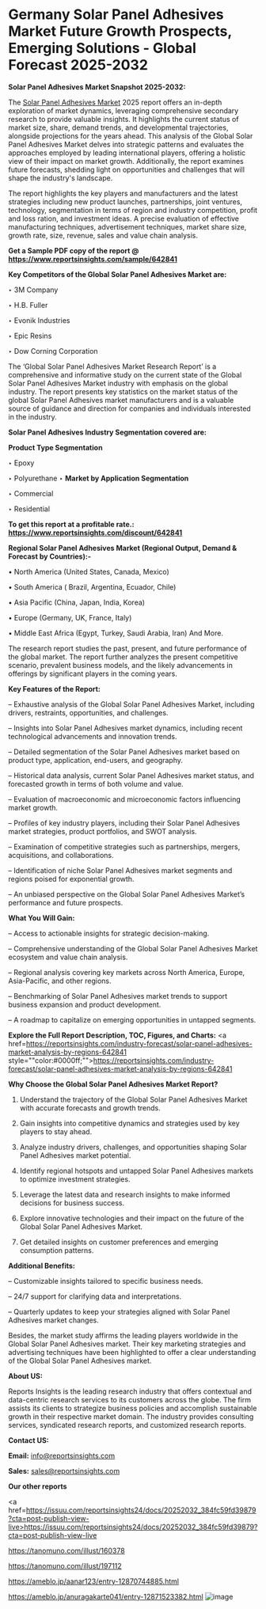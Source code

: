# Germany Solar Panel Adhesives Market Future Growth Prospects, Emerging Solutions - Global Forecast 2025-2032

<strong>Solar Panel Adhesives Market Snapshot 2025-2032:</strong>

The <a href=https://www.reportsinsights.com/sample/642841>Solar Panel Adhesives Market</a> 2025 report offers an in-depth exploration of market dynamics, leveraging comprehensive secondary research to provide valuable insights. It highlights the current status of market size, share, demand trends, and developmental trajectories, alongside projections for the years ahead. This analysis of the Global Solar Panel Adhesives Market delves into strategic patterns and evaluates the approaches employed by leading international players, offering a holistic view of their impact on market growth. Additionally, the report examines future forecasts, shedding light on opportunities and challenges that will shape the industry's landscape.

The report highlights the key players and manufacturers and the latest strategies including new product launches, partnerships, joint ventures, technology, segmentation in terms of region and industry competition, profit and loss ration, and investment ideas. A precise evaluation of effective manufacturing techniques, advertisement techniques, market share size, growth rate, size, revenue, sales and value chain analysis.

<strong>Get a Sample PDF copy of the report @ <a href=https://www.reportsinsights.com/sample/642841 style=color:#0000ff;>https://www.reportsinsights.com/sample/642841</a></strong>

<strong>Key Competitors of the Global Solar Panel Adhesives Market are:</strong>

‣ 3M Company

‣ H.B. Fuller

‣ Evonik Industries

‣ Epic Resins

‣ Dow Corning Corporation

The ‘Global Solar Panel Adhesives Market Research Report’ is a comprehensive and informative study on the current state of the Global Solar Panel Adhesives Market industry with emphasis on the global industry. The report presents key statistics on the market status of the global Solar Panel Adhesives market manufacturers and is a valuable source of guidance and direction for companies and individuals interested in the industry.

<strong>Solar Panel Adhesives Industry Segmentation covered are:</strong>

<strong>Product Type Segmentation</strong>

‣ Epoxy

‣ Polyurethane
‣ 
<strong>Market by Application Segmentation</strong>

‣ Commercial

‣ Residential

<strong>To get this report at a profitable rate.: <a href=https://www.reportsinsights.com/discount/642841 style=color:#0000ff;>https://www.reportsinsights.com/discount/642841</a></strong>

<strong>Regional Solar Panel Adhesives Market (Regional Output, Demand &amp; Forecast by Countries):-</strong>

• North America (United States, Canada, Mexico)

• South America ( Brazil, Argentina, Ecuador, Chile)

• Asia Pacific (China, Japan, India, Korea)

• Europe (Germany, UK, France, Italy)

• Middle East Africa (Egypt, Turkey, Saudi Arabia, Iran) And More.

The research report studies the past, present, and future performance of the global market. The report further analyzes the present competitive scenario, prevalent business models, and the likely advancements in offerings by significant players in the coming years.

<strong>Key Features of the Report:</strong>

– Exhaustive analysis of the Global Solar Panel Adhesives Market, including drivers, restraints, opportunities, and challenges.

– Insights into Solar Panel Adhesives market dynamics, including recent technological advancements and innovation trends.

– Detailed segmentation of the Solar Panel Adhesives market based on product type, application, end-users, and geography.

– Historical data analysis, current Solar Panel Adhesives market status, and forecasted growth in terms of both volume and value.

– Evaluation of macroeconomic and microeconomic factors influencing market growth.

– Profiles of key industry players, including their Solar Panel Adhesives market strategies, product portfolios, and SWOT analysis.

– Examination of competitive strategies such as partnerships, mergers, acquisitions, and collaborations.

– Identification of niche Solar Panel Adhesives market segments and regions poised for exponential growth.

– An unbiased perspective on the Global Solar Panel Adhesives Market’s performance and future prospects.

<strong>What You Will Gain:</strong>

– Access to actionable insights for strategic decision-making.

– Comprehensive understanding of the Global Solar Panel Adhesives Market ecosystem and value chain analysis.

– Regional analysis covering key markets across North America, Europe, Asia-Pacific, and other regions.

– Benchmarking of Solar Panel Adhesives market trends to support business expansion and product development.

– A roadmap to capitalize on emerging opportunities in untapped segments.

<strong>Explore the Full Report Description, TOC, Figures, and Charts:</strong>
<a href=https://reportsinsights.com/industry-forecast/solar-panel-adhesives-market-analysis-by-regions-642841 style=""color:#0000ff;"">https://reportsinsights.com/industry-forecast/solar-panel-adhesives-market-analysis-by-regions-642841</a>

<strong>Why Choose the Global Solar Panel Adhesives Market Report?</strong>

1. Understand the trajectory of the Global Solar Panel Adhesives Market with accurate forecasts and growth trends.

2. Gain insights into competitive dynamics and strategies used by key players to stay ahead.

3. Analyze industry drivers, challenges, and opportunities shaping Solar Panel Adhesives market potential.

4. Identify regional hotspots and untapped Solar Panel Adhesives markets to optimize investment strategies.

5. Leverage the latest data and research insights to make informed decisions for business success.

6. Explore innovative technologies and their impact on the future of the Global Solar Panel Adhesives Market.

7. Get detailed insights on customer preferences and emerging consumption patterns.

<strong>Additional Benefits:</strong>

– Customizable insights tailored to specific business needs.

– 24/7 support for clarifying data and interpretations.

– Quarterly updates to keep your strategies aligned with Solar Panel Adhesives market changes.

Besides, the market study affirms the leading players worldwide in the Global Solar Panel Adhesives market. Their key marketing strategies and advertising techniques have been highlighted to offer a clear understanding of the Global Solar Panel Adhesives market.

<strong><strong>About US</strong>:</strong>

Reports Insights is the leading research industry that offers contextual and data-centric research services to its customers across the globe. The firm assists its clients to strategize business policies and accomplish sustainable growth in their respective market domain. The industry provides consulting services, syndicated research reports, and customized research reports.

<strong>Contact US:</strong>

<p class=><b>Email:</b> <a href=mailto:info@reportsinsights.com>info@reportsinsights.com</a></p>
<p class=><b>Sales:</b> <a href=mailto:sales@reportsinsights.com>sales@reportsinsights.com</a></p>

<strong>Our other reports</strong>

<a href=https://issuu.com/reportsinsights24/docs/20252032_384fc59fd39879?cta=post-publish-view-live>https://issuu.com/reportsinsights24/docs/20252032_384fc59fd39879?cta=post-publish-view-live</a>

<a href=https://tanomuno.com/illust/160378>https://tanomuno.com/illust/160378</a>

<a href=https://tanomuno.com/illust/197112>https://tanomuno.com/illust/197112</a>

<a href=https://ameblo.jp/aanar123/entry-12870744885.html>https://ameblo.jp/aanar123/entry-12870744885.html</a>

<a href=https://ameblo.jp/anuragakarte041/entry-12871523382.html>https://ameblo.jp/anuragakarte041/entry-12871523382.html</a>
![image](https://github.com/user-attachments/assets/7fdf4fa8-9527-4557-b4e8-7b04f9cdff4c)

